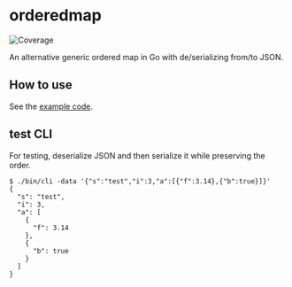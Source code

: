 # orderedmap
![Coverage](https://img.shields.io/badge/Coverage-63.9%25-yellow)

An alternative generic ordered map in Go with de/serializing from/to JSON.

## How to use

See the [example code](./example_test.go).

## test CLI

For testing, deserialize JSON and then serialize it while preserving the order.

```
$ ./bin/cli -data '{"s":"test","i":3,"a":[{"f":3.14},{"b":true}]}'
{
  "s": "test",
  "i": 3,
  "a": [
    {
      "f": 3.14
    },
    {
      "b": true
    }
  ]
}
```
